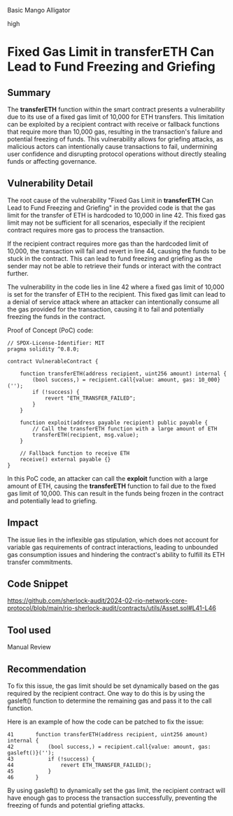 Basic Mango Alligator

high

# Fixed Gas Limit in transferETH Can Lead to Fund Freezing and Griefing

## Summary
The **transferETH** function within the smart contract presents a vulnerability due to its use of a fixed gas limit of 10,000 for ETH transfers. This limitation can be exploited by a recipient contract with receive or fallback functions that require more than 10,000 gas, resulting in the transaction's failure and potential freezing of funds. This vulnerability allows for griefing attacks, as malicious actors can intentionally cause transactions to fail, undermining user confidence and disrupting protocol operations without directly stealing funds or affecting governance.
## Vulnerability Detail
The root cause of the vulnerability "Fixed Gas Limit in **transferETH** Can Lead to Fund Freezing and Griefing" in the provided code is that the gas limit for the transfer of ETH is hardcoded to 10,000 in line 42. This fixed gas limit may not be sufficient for all scenarios, especially if the recipient contract requires more gas to process the transaction.

If the recipient contract requires more gas than the hardcoded limit of 10,000, the transaction will fail and revert in line 44, causing the funds to be stuck in the contract. This can lead to fund freezing and griefing as the sender may not be able to retrieve their funds or interact with the contract further.

The vulnerability in the code lies in line 42 where a fixed gas limit of 10,000 is set for the transfer of ETH to the recipient. This fixed gas limit can lead to a denial of service attack where an attacker can intentionally consume all the gas provided for the transaction, causing it to fail and potentially freezing the funds in the contract.

Proof of Concept (PoC) code:

```solidity
// SPDX-License-Identifier: MIT
pragma solidity ^0.8.0;

contract VulnerableContract {
    
    function transferETH(address recipient, uint256 amount) internal {
        (bool success,) = recipient.call{value: amount, gas: 10_000}('');
        if (!success) {
            revert "ETH_TRANSFER_FAILED";
        }
    }
    
    function exploit(address payable recipient) public payable {
        // Call the transferETH function with a large amount of ETH
        transferETH(recipient, msg.value);
    }
    
    // Fallback function to receive ETH
    receive() external payable {}
}
```
In this PoC code, an attacker can call the **exploit** function with a large amount of ETH, causing the **transferETH** function to fail due to the fixed gas limit of 10,000. This can result in the funds being frozen in the contract and potentially lead to griefing.

## Impact
The issue lies in the inflexible gas stipulation, which does not account for variable gas requirements of contract interactions, leading to unbounded gas consumption issues and hindering the contract's ability to fulfill its ETH transfer commitments.
## Code Snippet
https://github.com/sherlock-audit/2024-02-rio-network-core-protocol/blob/main/rio-sherlock-audit/contracts/utils/Asset.sol#L41-L46
## Tool used

Manual Review

## Recommendation
To fix this issue, the gas limit should be set dynamically based on the gas required by the recipient contract. One way to do this is by using the gasleft() function to determine the remaining gas and pass it to the call function.

Here is an example of how the code can be patched to fix the issue:

```solidity
41       function transferETH(address recipient, uint256 amount) internal {
42           (bool success,) = recipient.call{value: amount, gas: gasleft()}('');
43           if (!success) {
44               revert ETH_TRANSFER_FAILED();
45           }
46       }
```
By using gasleft() to dynamically set the gas limit, the recipient contract will have enough gas to process the transaction successfully, preventing the freezing of funds and potential griefing attacks.